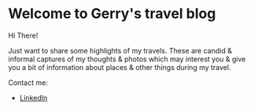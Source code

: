 # Welcome to Gerry's travel blog

Hi There! 

Just want to share some highlights of my travels. These are candid & informal captures of my thoughts & photos which may interest you & give you a bit of information about places & other things during my travel.

Contact me:
- [LinkedIn](https://www.linkedin.com/in/gerardfrez/)
